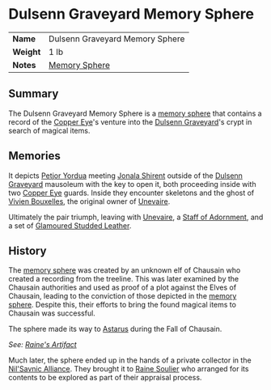 # Dulsenn Graveyard Memory Sphere

|||
| --- | --- |
| **Name** | Dulsenn Graveyard Memory Sphere | item.2
| **Weight** | 1 lb |
| **Notes** | [Memory Sphere](memory-sphere.md) |

## Summary

The Dulsenn Graveyard Memory Sphere is a [memory sphere](memory-sphere.md) that contains a record of the [Copper Eye](../../organisations/copper-eye.md)'s venture into the [Dulsenn Graveyard](../../places/structures/dulsenn-graveyard.md)'s crypt in search of magical items.

## Memories

It depicts [Petjor Yordua](../../characters/petjor-yordua.md) meeting [Jonala Shirent](../../characters/jonala-shirent.md) outside of the [Dulsenn Graveyard](../../places/structures/dulsenn-graveyard.md) mausoleum with the key to open it, both proceeding inside with two [Copper Eye](../../organisations/copper-eye.md) guards. Inside they encounter skeletons and the ghost of [Vivien Bouxelles](../../characters/vivien-bouxelles.md), the original owner of [Unevaire](../weapons/unevaire.md).

Ultimately the pair triumph, leaving with [Unevaire](../weapons/unevaire.md), a [Staff of Adornment](https://www.dndbeyond.com/magic-items/staff-of-adornment), and a set of [Glamoured Studded Leather](https://www.dndbeyond.com/magic-items/glamoured-studded-leather).

## History

The [memory sphere](memory-sphere.md) was created by an unknown elf of Chausain who created a recording from the treeline. This was later examined by the Chausain authorities and used as proof of a plot against the Elves of Chausain, leading to the conviction of those depicted in the [memory sphere](memory-sphere.md). Despite this, their efforts to bring the found magical items to Chausain was successful.

The sphere made its way to [Astarus](../../planes/astarus.md) during the Fall of Chausain.

*See: [Raine's Artifact](../../campaigns/O2-raines-artifact.md)*

Much later, the sphere ended up in the hands of a private collector in the [Nil'Savnic Alliance](../../civilisations/nilsavnic-alliance/nilsavnic-alliance.md). They brought it to [Raine Soulier](../../characters/raine-soulier.md) who arranged for its contents to be explored as part of their appraisal process.
